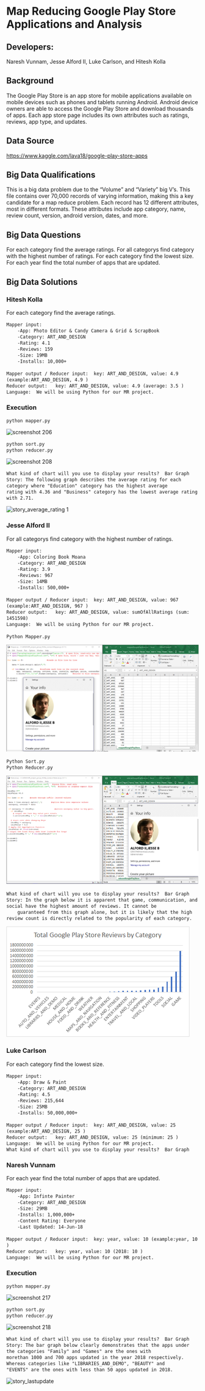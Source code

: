 # Map Reducing Google Play Store Applications and Analysis

## Developers:

Naresh Vunnam, Jesse Alford II, Luke Carlson, and Hitesh Kolla

## Background

The Google Play Store is an app store for mobile applications available on mobile devices such as phones and tablets running Android. Android device owners are able to access the Google Play Store and download thousands of apps. Each app store page includes its own attributes such as ratings, reviews, app type, and updates. 

## Data Source

https://www.kaggle.com/lava18/google-play-store-apps


## Big Data Qualifications

This is a big data problem due to the “Volume” and “Variety” big V’s. This file contains over 70,000 records of varying information, making this a key candidate for a map reduce problem. Each record has 12 different attributes, most in different formats. These attributes include app category, name, review count, version, android version, dates, and more. 


## Big Data Questions

For each category find the average ratings.
For all categorys find category with the highest number of ratings.
For each category find the lowest size.
For each year find the total number of apps that are updated.

## Big Data Solutions

### Hitesh Kolla
For each category find the average ratings.

	Mapper input:  	
		-App: Photo Editor & Candy Camera & Grid & ScrapBook
		-Category: ART_AND_DESIGN
		-Rating: 4.1
		-Reviews: 159
		-Size: 19MB
		-Installs: 10,000+

	Mapper output / Reducer input:  key: ART_AND_DESIGN, value: 4.9 (example:ART_AND_DESIGN, 4.9 )
	Reducer output:   key: ART_AND_DESIGN, value: 4.9 (average: 3.5 )
	Language:  We will be using Python for our MR project.
### Execution
	python mapper.py
![screenshot 206](https://user-images.githubusercontent.com/31717045/49252464-be462e00-f3e9-11e8-8880-06f298dd85d2.png)

	python sort.py
	python reducer.py
![screenshot 208](https://user-images.githubusercontent.com/31717045/49252435-ab335e00-f3e9-11e8-9009-b814bbd92e73.png)
	
	What kind of chart will you use to display your results?  Bar Graph
	Story: The following graph describes the average rating for each category where "Education" category has the highest average
	rating with 4.36 and "Business" category has the lowest average rating with 2.71.  

![story_average_rating 1](https://user-images.githubusercontent.com/31717045/49251004-04998e00-f3e6-11e8-8446-91f67407059d.JPG)

### Jesse Alford II
For all categorys find category with the highest number of ratings.

	Mapper input:  
		-App: Coloring Book Moana
		-Category: ART_AND_DESIGN
		-Rating: 3.9
		-Reviews: 967
		-Size: 14MB
		-Installs: 500,000+

	Mapper output / Reducer input:  key: ART_AND_DESIGN, value: 967 (example:ART_AND_DESIGN, 967 )
	Reducer output:   key: ART_AND_DESIGN, value: sumOfAllRatings (sum: 1451598)
	Language:  We will be using Python for our MR project.
	
	Python Mapper.py
![mapperPNG](Max_reviews/mapperPNGFix.png?raw=true)

	Python Sort.py
	Python Reducer.py
![reducerPNG](Max_reviews/reducerPNGFix.png?raw=true)

	What kind of chart will you use to display your results?  Bar Graph
	Story: In the graph below it is apparent that game, communication, and social have the highest amount of reviews. It cannot be
		guaranteed from this graph alone, but it is likely that the high review count is directly related to the popularity of each category. 
	
![Category Review Count](Max_reviews/maxReviewsBarChart.png?raw=true)

### Luke Carlson
For each category find the lowest size.

	Mapper input:  
		-App: Draw & Paint
		-Category: ART_AND_DESIGN
		-Rating: 4.5
		-Reviews: 215,644
		-Size: 25MB
		-Installs: 50,000,000+

	Mapper output / Reducer input:  key: ART_AND_DESIGN, value: 25 (example:ART_AND_DESIGN, 25 )
	Reducer output:   key: ART_AND_DESIGN, value: 25 (minimum: 25 )
	Language:  We will be using Python for our MR project.
	What kind of chart will you use to display your results?  Bar Graph

### Naresh Vunnam
For each year find the total number of apps that are updated.

	Mapper input:  
		-App: Infinte Painter
		-Category: ART_AND_DESIGN
		-Size: 29MB
		-Installs: 1,000,000+
		-Content Rating: Everyone
		-Last Updated: 14-Jun-18

	Mapper output / Reducer input:  key: year, value: 10 (example:year, 10 )
	Reducer output:   key: year, value: 10 (2018: 10 )
	Language:  We will be using Python for our MR project.
### Execution
	python mapper.py
![screenshot 217](https://user-images.githubusercontent.com/31740220/49252000-82f72f80-f3e8-11e8-95a5-8a905fbaf2dd.png)

	python sort.py
	python reducer.py
![screenshot 218](https://user-images.githubusercontent.com/31740220/49252059-a4f0b200-f3e8-11e8-9bf4-045e65e06f8c.png)
	
	What kind of chart will you use to display your results?  Bar Graph
	Story: The bar graph below clearly demonstrates that the apps under the categories "Family" and "Games" are the ones with
	morethan 1000 and 700 apps updated in the year 2018 respectively. Whereas categories like "LIBRARIES_AND_DEMO", "BEAUTY" and
	"EVENTS" are the ones with less than 50 apps updated in 2018.
	
![story_lastupdate](https://user-images.githubusercontent.com/31740220/49110669-bbb1d000-f253-11e8-924a-b20f31e5ddd6.JPG)

